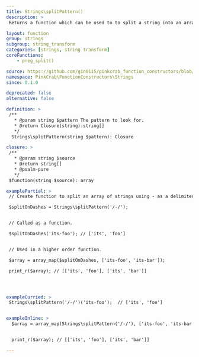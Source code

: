 ```yaml
---
title: Strings\splitPattern()
description: >
 Returns a function which can be used to to split a string into an array of strings. The created function can then reused over any string, or used as part of a Higher Order Function such as array_map().

layout: function
group: strings
subgroup: string_transform
categories: [strings, string transform]
coreFunctions: 
    - preg_split()

source: https://github.com/gin0115/pinkcrab_function_constructors/blob/master/src/strings.php#L268
namespace: PinkCrab\FunctionConstructors\Strings
since: 0.1.0

deprecated: false
alternative: false

definition: >
 /**
   * @param string $pattern The pattern to look for.
   * @return Closure(string):string[]
   */
  Strings\splitPattern(string $pattern): Closure

closure: >
 /**
   * @param string $source
   * @return string[]
   * @psalm-pure
   */ 
 $function(string $source): array

examplePartial: >
 // Create function to split an array of strings using - as a delimiter.

 $splitOnDashes = Strings\splitPattern('/-/');


 // Called as a function.

 $splitOnDashes('its-foo'); // ['its', 'foo']


 // Used in a higher order function.

 $array = array_map($splitOnDashes, ['its-foo', 'its-bar']);

 print_r($array); // [['its', 'foo'], ['its', 'bar']]




exampleCurried: >
 Strings\splitPattern('/-/')('its-foo');  // ['its', 'foo']


exampleInline: >
  $array = array_map(Strings\splitPattern('/-/'), ['its-foo', 'its-bar']);


  print_r($array); // [['its', 'foo'], ['its', 'bar']]

---
```

